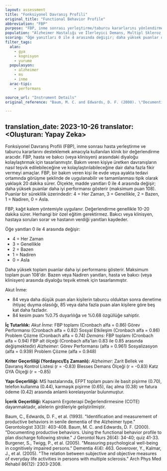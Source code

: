 ```yaml
---
layout: assessment
title: "Fonksiyonel Davranış Profili"
original_title: "Functional Behavior Profile"
abbreviation: "FBP"
purpose: "FBP, inme sonrası yerleştirme/taburcu kararlarını yönlendirmek için kullanılan klinik bir değerlendirmedir."
population: "Alzheimer Hastalığı ve İlerleyici Demans, Multipl Skleroz, İnme"
scoring: "Öğe yanıtları 0 ile 4 arasında değişir; daha yüksek puanlar daha iyi performansı gösterir (maksimum puan 108). Puanlar bir süreklilik üzerindedir: 4 = Her Zaman, 3 = Genellikle, 2 = Bazen, 1 = Nadiren, 0 = Asla."
filter_tags:
  alan:
    - gya
    - kognisyon
    - yurume
  populasyon:
    - alzheimer
    - ms
    - inme
  arac-tipi:
    - performans

source_url: "Instrument Details"
original_reference: "Baum, M. C. and Edwards, D. F. (2000). \"Documenting productive behaviors. Using the functional behavior profile to plan discharge following stroke.\" J Gerontol Nurs 26(4): 34-40; quiz 41-33."

---
```

translation_date: 2023-10-26
translator: <Oluşturan: Yapay Zeka>
---


Fonksiyonel Davranış Profili (FBP), inme sonrası hasta yerleştirme ve taburcu kararlarını desteklemek amacıyla kullanılan klinik bir değerlendirme aracıdır. FBP, hasta ve bakıcı (veya klinisyen) arasındaki diyaloğu kolaylaştırmak için tasarlanmıştır. Bakım veren kişiye üretken davranışların nasıl teşvik edilebileceğine ve kolaylaştırılabileceğine dair daha fazla fikir vermeyi amaçlar. FBP, bir bakım veren kişi ile evde veya ayakta tedavi ortamında görüşme şeklinde de uygulanabilir ve tamamlanması tipik olarak yaklaşık 20 dakika sürer. Ölçekte, madde yanıtları 0 ile 4 arasında değişir; daha yüksek puanlar daha iyi performansı gösterir (maksimum puan 108). Puanlar bir süreklilik üzerindedir: 4 = Her Zaman, 3 = Genellikle, 2 = Bazen, 1 = Nadiren, 0 = Asla.


FBP, kağıt kalem yöntemiyle uygulanır. Değerlendirme genellikle 10-20 dakika sürer. Herhangi bir özel eğitim gerektirmez. Bakıcı veya klinisyen, hastaya soruları sorar ve hastanın verdiği yanıtları kaydeder.


Öğe yanıtları 0 ile 4 arasında değişir:
* 4 = Her Zaman
* 3 = Genellikle
* 2 = Bazen
* 1 = Nadiren
* 0 = Asla

Daha yüksek toplam puanlar daha iyi performansı gösterir. Maksimum toplam puan 108'dir. Bazen veya Nadiren yanıtları, hasta ve bakıcı (veya klinisyen) arasında diyaloğu teşvik etmek için tasarlanmıştır.


Akut İnme:
* 84 veya daha düşük puan alan kişilerin taburcu olduktan sonra denetime ihtiyaç duyma olasılığı, 85 veya daha fazla puan alan kişilere göre beş kat daha fazladır.
* 84 kesim puanı %0.75 duyarlılığa ve %0.68 özgüllüğe sahiptir.


**İç Tutarlılık:**
*Akut İnme:*
FBP toplamı (Cronbach alfa = 0.86)
Görev Performansı (Cronbach alfa = 0.82)
Sosyal Etkileşim (Cronbach alfa = 0.86)
Problem Çözme (Cronbach alfa = 0.74)
*Demans:*
FBP toplamı (Cronbach alfa = 0.94)
FBP alt ölçeği (Cronbach alfa'ları 0.83 ile 0.85 arasında değişmektedir)
*Alzheimer:*
Görev Performansı (alfa = 0.961)
Sosyalizasyon (alfa = 0.939)
Problem Çözme (alfa = 0.948)

**Kriter Geçerliliği (Yordayıcı/Eş Zamanlı):**
*Alzheimer:*
Zarit Bellek ve Davranış Kontrol Listesi (r = -0.83)
Blesses Demans Ölçeği (r = -0.83)
Katz GYA Ölçeği (r = -0.85)

**Yapı Geçerliliği:**
MS hastalarında, EFPT toplam puanı ile basit pişirme (0.70), telefon kullanma (0.44), karmaşık pişirme (0.65), ilaç alma (0.38) ve fatura ödeme (0.42) arasında anlamlı korelasyonlar bulunmuştur.

**İçerik Geçerliliği:**
Kapsamlı Ergoterapi Değerlendirmesine (COTE) dayanmaktadır, ailelerin girdileriyle geliştirilmiştir.


Baum, C., Edwards, D. F., et al. (1993). "Identification and measurement of productive behaviors in senile dementia of the Alzheimer type." Gerontologist 33(3): 403-408.
Baum, M. C. and Edwards, D. F. (2000). "Documenting productive behaviors. Using the functional behavior profile to plan discharge following stroke." J Gerontol Nurs 26(4): 34-40; quiz 41-33.
Burgener, S., Twigg, P., et al. (2005). "Measuring psychological well-being in cognitively impaired persons." Dementia 4(4): 463.
Goverover, Y., Kalmar, J., et al. (2005). "The relation between subjective and objective measures of everyday life activities in persons with multiple sclerosis." Arch Phys Med Rehabil 86(12): 2303-2308.
```